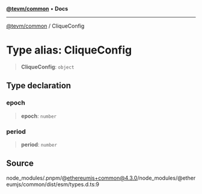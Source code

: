 [**@tevm/common**](../README.md) • **Docs**

***

[@tevm/common](../globals.md) / CliqueConfig

# Type alias: CliqueConfig

> **CliqueConfig**: `object`

## Type declaration

### epoch

> **epoch**: `number`

### period

> **period**: `number`

## Source

node\_modules/.pnpm/@ethereumjs+common@4.3.0/node\_modules/@ethereumjs/common/dist/esm/types.d.ts:9
